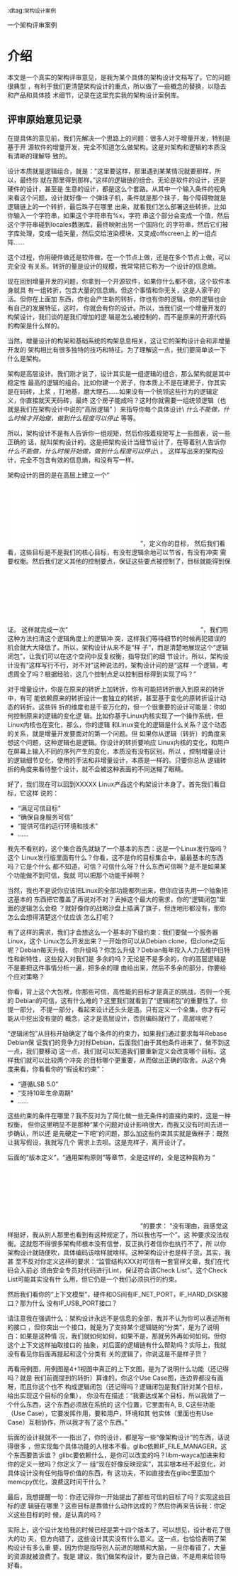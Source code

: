         
:dtag:`架构设计案例`

一个架构评审案例

介绍
=====

本文是一个真实的架构评审意见，是我为某个具体的架构设计文档写了。它的问题很典型
，有利于我们更清楚架构设计的重点，所以做了一些概念的替换，以隐去和产品和具体技
术细节，记录在这里充实我的架构设计案例库。

## 评审原始意见记录
在提具体的意见前，我们先解决一个思路上的问题：很多人对于增量开发，特别是基于开
源软件的增量开发，完全不知道怎么做架构。这是对架构和逻辑的本质没有清晰的理解导
致的。

设计本质就是逻辑组合，就是："这里要这样，那里遇到某某情况就要那样，所以，最终你
就在那里得到那样。”这样的逻辑链的组合。无论是软件的设计，还是硬件的设计，甚至是
生意的设计，都是这么个套路。从其中一个输入条件的视角来看这个问题，设计就好像一
个弹珠子机，条件就是那个珠子，每个障碍物就是逻辑链上的一个转折，最后珠子在哪里
出来，就看我们怎么部署这些转折。比如你输入一个字符串，如果这个字符串有%x，字符
串这个部分会变成一个值，然后这个字符串碰到locales数据库，最终映射出另一个国际化
的字符串，然后它们被字库处理，变成一组矢量，然后交给渲染模块，又变成offscreen上
的一组点阵……

这个过程，你用硬件做还是软件做，在一个节点上做，还是在多个节点上做，可以完全没
有关系。转折的量是设计的规模，我常常把它称为一个设计的信息熵。

现在回到增量开发的问题，你拿到一个开源软件，如果你什么都不做，这个软件本身就具
有一组转折，包含大量的信息熵。但这个事情和你无关，这是人家干的活。但你在上面加
东西，你也会产生新的转折，你也有你的逻辑，你的逻辑也会有自己的发展特征，这时，
你就会有你的设计。所以，当我们说一个增量开发的构架设计，我们谈的是我们增加的逻
辑是怎么被控制的，而不是原来的开源代码的构架是什么样的。

当然，增量设计的构架和基础系统的构架息息相关，这让它的架构设计会和非增量开发的
架构相比有很多独特的技巧和特征。为了理解这一点，我们要简单谈一下什么是架构。

架构是高层设计。我们刚才说了，设计其实是一组逻辑的组合，那么架构就是其中稳定性
最高的逻辑的组合。比如你建一个房子，你本质上不是在建房子，你其实是在码砖，上浆
，打地基，磨大理石……如果没有一个统领这些行为的逻辑定义，你直接就天天码砖，最终
这个房子能成吗？这时你就需要一组统领逻辑（也就是我们在架构设计中说的“高层逻辑”
）来指导你每个具体设计\ *什么不能做，什么时候才开始做，做到什么程度可以停止*
等等。

所以，架构设计不是有人告诉你一组规矩，然后你按着规矩写上一些图表，说一些正确的
话，就叫架构设计的。这是把架构设计当细节设计了，在等着别人告诉你
*什么不能做，什么时候开始做，做到什么程度可以停止*\ 。
这样写出来的架构设计，完全不包含有效的信息熵，和没有写一样。

架构设计的目的是在高层上建立一个“![](逻辑闭包<逻辑闭包>.md)”，定义你的目标，
然后我们看看，这些目标是不是我们的核心目标，有没有逻辑余地可以节省，有没有冲突
需要权衡。然后我们定义其他的控制要点，保证这些要点被控制了，目标就能得到保证。
这样就完成一次“![](综合<综合>.md)”，我们用这种方法扫清这个逻辑角度上的逻辑冲
突，这样我们等待细节的时候再犯错误的机会就大大降低了。所以，架构设计从来不是“样
子”，而是清楚地展现这个“逻辑闭包”，让我们可以在这个空间中反复权衡，指导我们的细
节设计。所以，架构设计没有“这样写行不行，对不对”这种说法的，架构设计问的是“这样
一个逻辑，考虑周全了吗？根据经验，这几个控制点足以控制目标得到实现了吗？”

对于增量设计，你是在原来的转折上加转折，你有可能把转折嵌入到原来的转折中，有可
能依赖原来的转折设计一套独立的转折，甚至基于变化的原转折设计动态的转折。这些转
折的维度也是千变万化的，但一个很重要的设计可能是：你如何控制原来的逻辑的变化逻
辑。比如你基于Linux内核实现了一个操作系统，但Linux内核也在变化，那么，你的逻辑
和Linux变化的逻辑是什么关系？这个动态的关系，就是增量开发要面对的第一个问题。但
如果你从逻辑（转折）的角度来想这个问题，这种逻辑也是逻辑。你设计的转折要响应
Linux内核的变化，和用户在屏幕上输入不同的序列产生的变化，本质没有没有区别。所以
，控制增量设计的逻辑细节变化，使用的手法和非增量设计，本质是一样的。只要你总从
逻辑转折的角度来看待整个设计，就不会被这种表面的不同迷糊了眼睛。

好了，我们现在可以回到XXXXX Linux产品这个构架设计本身了。首先我们看目标，它这样
说的：

* “满足可信目标”
* “确保自身服务可信”
* “提供可信的运行环境和技术”
* ……

我先不看别的，这个集合首先就缺了一个基本的东西：这是一个Linux发行版吗？这个
Linux发行版里面有什么？你看，这不是你的目标集合中，最最基本的东西吗？它是个什么
都不知道，可信？可信什么呀？什么东西可信啊？是不是如果某个功能做不到可信，我就
可以把那个功能干掉啊？

当然，我也不是说你应该把Linux的全部功能都列出来，但你应该先用一个抽象把这基本的
东西把它覆盖了再说对不对？丢掉这个最大的需求，你的“逻辑闭包”里面的逻辑怎么会稳
？就好像你的战略沙盘上插满了旗子，但连地形都没有，那你怎么会想得清楚这个仗应该
怎么打呢？

有了这样的需求，我们才会想这么一个基本的下级约束：我们要做一个服务器Linux，这个
Linux怎么开发出来？一开始你可以从Debian clone，但clone之后呢？Debian每天升级，
你升级吗？你怎么升级？Debian每年投入人力去维护旧特性和新特性，这些投入对我们是
多余的吗？无论是不是多余的，你的高层逻辑是不是要把这件事情分析一遍，把多余的理
由给出来，然后不多余的部分，你要给个应对策略？

你看，背上这个大包袱，你那些可信，高性能的目标才是真正的挑战，否则一个死的
Debian的可信，这有什么难的？这里我们就看到了“逻辑闭包”的重要性了。你提一部分，
不提一部分，看起来设计还头头是道。只有定义一个全集，你才有可能从中挖出没有提的
概念，这才是高层设计，否则编码就行了，高层啥呢？

“逻辑闭包”从目标开始确定了每个条件的约束力，如果我们通过要求每年Rebase Debian保
证我们的竞争力对标Debian，后面我们由于其他条件进来了，做不到这一点，我们要移动
这一点，我们就可以知道我们要重新定义会改变哪个目标。这样我们就可以比较两个冲突
的目标哪个更重要，从而做出正确的取舍。从这个角度来看，你看看你的“假设和约束”：

* “遵循LSB 5.0”
* “支持10年生命周期”
* ……

这些约束的条件在哪里？我不反对为了简化做一些无条件的直接约束的，这是一种权衡，
但你这里明显不是那种“某个问题对设计影响很大，而我又没有时间去进一步确认，所以还
是先硬定一下吧”的问题，那么加这些约束其实就是做样子：既然让我写假设，我就写几个
需求上去呗。这是充样子，离开设计了。

后面的“版本定义”，“通用架构原则”等章节，全是这样的，全是这种我称为
“![](铁锁横江<三个锦囊>.md)”的要求：
“没有理由，我感觉这样挺好，我从别人那里也看到有这种规定了，所以我也写一个”。这
种要求没法权衡。这就怨不得很多架构师根本没有信誉，反正执行者信你也执行不了，所
以你架构设计就随便吹，具体编码该啥样就啥样。这种架构设计也是样子货。其实，我甚
至不反对你定义这样的要求：“监管结构XXX对可信有一套官样文章，我们在代码合入前必
须由安全专员对代码进行Lint，保证符合该Check List”。这个Check List可能其实没有什
么用，但它仍是一个我们必须执行的约束。

然后我们看你的“上下文模型”，硬件和OS间有IF_NET_PORT，IF_HARD_DISK接口？那为什么
没有IF_USB_PORT接口？

请注意我在强调什么：架构设计永远不是信息的全部，我并不认为你可以表述所有的接口
，但你突出一个接口，就是为了支持某个逻辑链的“分类”，是为了说明白：如果是这种情
况，我们就如何如何，如果不是，那就另外再如何如何。但你这个上下文这样抽取接口的
抽象，对后面的逻辑链有什么帮助吗？实际上，我就没有看见你后面再提起和这个分类有
关的逻辑了，你说这是不是样子货？

再看用例图，用例图是4+1视图中真正的上下文图，是为了说明什么功能（还记得吗？就是
我们前面提到的转折）算谁的。你这个Use Case图，连边界都没有画呀，而且你这个也不
构成逻辑闭包（还记得吗？逻辑闭包是我们针对某个目标，给出实现这个目标的全集），
你没有在描述：“我要达成某个目标，所以我做了一个什么东西，这个东西必须放在系统的
这个位置，它里面有A, B, C这些功能（Use Case），它要发挥作用，要和用户，环境和其
他实体（里面也有Use Case）互相协作，所以我才有了这个东西。”

后面的设计我就不一一指出了，你的设计，都是写一些“像架构设计”的东西，话说得很多
，但实现每个具体功能的人根本不看。glibc依赖IF_FILE_MANAGER，这个东西要告诉谁？
glibc要依赖什么，是你可以改变的吗？libm-wayca加进来和你的定义一致吗？你定义了一
组“现在好像反映现实”，其实根本经不起变化，对具体设计没有任何指导价值的东西，有
这功夫，不如直接去在glibc里面加个memcpy优化，浪费这时间干什么？

最后，我想提醒一句：你还记得你一开始提出了那些可信的目标了吗？实现这些目标的逻
辑链在哪里？这些目标是靠做什么动作达成的？然后你再来告诉我：你定义这些目标的时
候，是认真的吗？

实际上，这个设计发给我的时候已经是第十四个版本了，可以想见，设计者花了很大的功
夫，但方向错了，这些设计其实没有什么意义。这一点，也恰恰表明了架构设计有多么重
要，因为你是指导别人前进的眼睛和大脑，一旦你看错了，大量的资源就被浪费了。我是
建议，我们做架构设计，要为自己做，不是用来给领导好看。
